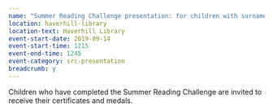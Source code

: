 ```yaml
---
name: "Summer Reading Challenge presentation: for children with surnames beginning S-Z"
location: haverhill-library
location-text: Haverhill Library
event-start-date: 2019-09-14
event-start-time: 1215
event-end-time: 1245
event-category: src-presentation
breadcrumb: y
---
```


Children who have completed the Summer Reading Challenge are invited to receive their certificates and medals.
